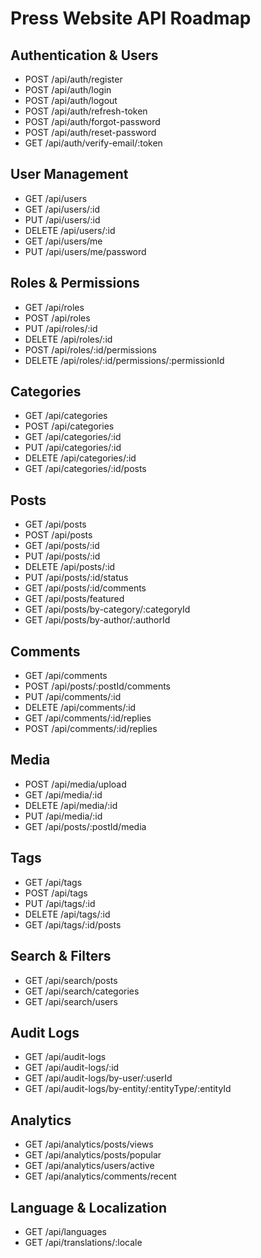 # Press Website API Roadmap

## Authentication & Users
- POST   /api/auth/register
- POST   /api/auth/login
- POST   /api/auth/logout
- POST   /api/auth/refresh-token
- POST   /api/auth/forgot-password
- POST   /api/auth/reset-password
- GET    /api/auth/verify-email/:token

## User Management
- GET    /api/users
- GET    /api/users/:id
- PUT    /api/users/:id
- DELETE /api/users/:id
- GET    /api/users/me
- PUT    /api/users/me/password

## Roles & Permissions
- GET    /api/roles
- POST   /api/roles
- PUT    /api/roles/:id
- DELETE /api/roles/:id
- POST   /api/roles/:id/permissions
- DELETE /api/roles/:id/permissions/:permissionId

## Categories
- GET    /api/categories
- POST   /api/categories
- GET    /api/categories/:id
- PUT    /api/categories/:id
- DELETE /api/categories/:id
- GET    /api/categories/:id/posts

## Posts
- GET    /api/posts
- POST   /api/posts
- GET    /api/posts/:id
- PUT    /api/posts/:id
- DELETE /api/posts/:id
- PUT    /api/posts/:id/status
- GET    /api/posts/:id/comments
- GET    /api/posts/featured
- GET    /api/posts/by-category/:categoryId
- GET    /api/posts/by-author/:authorId

## Comments
- GET    /api/comments
- POST   /api/posts/:postId/comments
- PUT    /api/comments/:id
- DELETE /api/comments/:id
- GET    /api/comments/:id/replies
- POST   /api/comments/:id/replies

## Media
- POST   /api/media/upload
- GET    /api/media/:id
- DELETE /api/media/:id
- PUT    /api/media/:id
- GET    /api/posts/:postId/media

## Tags
- GET    /api/tags
- POST   /api/tags
- PUT    /api/tags/:id
- DELETE /api/tags/:id
- GET    /api/tags/:id/posts

## Search & Filters
- GET    /api/search/posts
- GET    /api/search/categories
- GET    /api/search/users

## Audit Logs
- GET    /api/audit-logs
- GET    /api/audit-logs/:id
- GET    /api/audit-logs/by-user/:userId
- GET    /api/audit-logs/by-entity/:entityType/:entityId

## Analytics
- GET    /api/analytics/posts/views
- GET    /api/analytics/posts/popular
- GET    /api/analytics/users/active
- GET    /api/analytics/comments/recent

## Language & Localization
- GET    /api/languages
- GET    /api/translations/:locale 